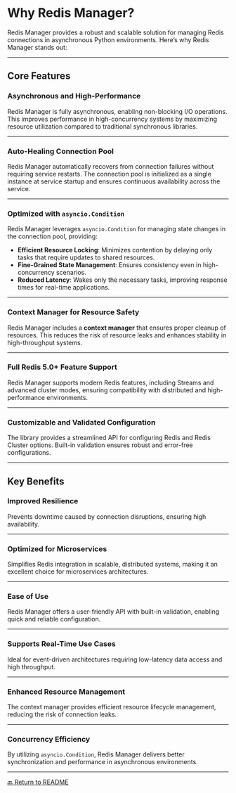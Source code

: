# **Why Redis Manager?**

Redis Manager provides a robust and scalable solution for managing Redis connections in asynchronous Python environments. Here’s why Redis Manager stands out:

---

## **Core Features**

### **Asynchronous and High-Performance**
Redis Manager is fully asynchronous, enabling non-blocking I/O operations. This improves performance in high-concurrency systems by maximizing resource utilization compared to traditional synchronous libraries.

---

### **Auto-Healing Connection Pool**
Redis Manager automatically recovers from connection failures without requiring service restarts. The connection pool is initialized as a single instance at service startup and ensures continuous availability across the service.

---

### **Optimized with `asyncio.Condition`**
Redis Manager leverages `asyncio.Condition` for managing state changes in the connection pool, providing:
- **Efficient Resource Locking**: Minimizes contention by delaying only tasks that require updates to shared resources.
- **Fine-Grained State Management**: Ensures consistency even in high-concurrency scenarios.
- **Reduced Latency**: Wakes only the necessary tasks, improving response times for real-time applications.

---

### **Context Manager for Resource Safety**
Redis Manager includes a **context manager** that ensures proper cleanup of resources. This reduces the risk of resource leaks and enhances stability in high-throughput systems.

---

### **Full Redis 5.0+ Feature Support**
Redis Manager supports modern Redis features, including Streams and advanced cluster modes, ensuring compatibility with distributed and high-performance environments.

---

### **Customizable and Validated Configuration**
The library provides a streamlined API for configuring Redis and Redis Cluster options. Built-in validation ensures robust and error-free configurations.

---

## **Key Benefits**

### **Improved Resilience**
Prevents downtime caused by connection disruptions, ensuring high availability.

---

### **Optimized for Microservices**
Simplifies Redis integration in scalable, distributed systems, making it an excellent choice for microservices architectures.

---

### **Ease of Use**
Redis Manager offers a user-friendly API with built-in validation, enabling quick and reliable configuration.

---

### **Supports Real-Time Use Cases**
Ideal for event-driven architectures requiring low-latency data access and high throughput.

---

### **Enhanced Resource Management**
The context manager provides efficient resource lifecycle management, reducing the risk of connection leaks.

---

### **Concurrency Efficiency**
By utilizing `asyncio.Condition`, Redis Manager delivers better synchronization and performance in asynchronous environments.

---

[🔙 Return to README](../README.md)
